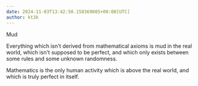 ```yaml
---
date: 2024-11-03T13:42:50.158369805+00:00[UTC]
author: kt3k
---
```

Mud

Everything which isn't derived from mathematical axioms is mud in the real world, which isn't supposed to be perfect, and which only exists between some rules and some unknown randomness.

Mathematics is the only human activity which is above the real world, and which is truly perfect in itself.
